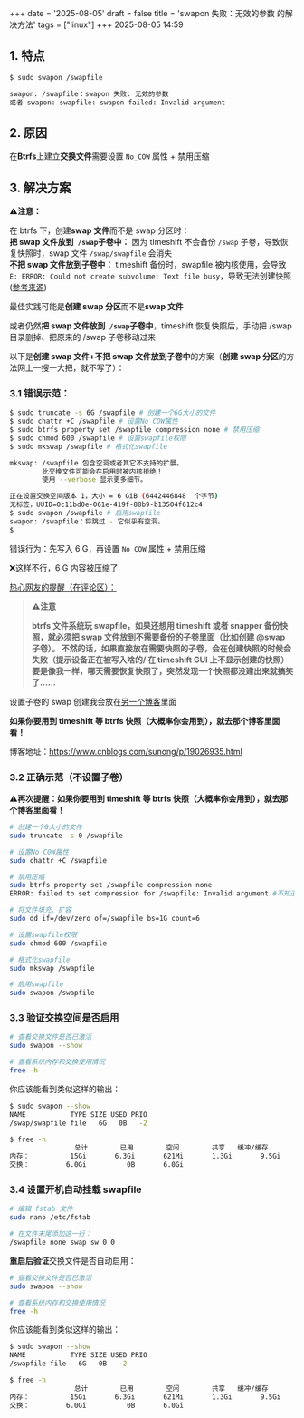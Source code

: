 +++
date = '2025-08-05'
draft = false
title = 'swapon 失败：无效的参数 的解决方法'
tags = ["linux"]
+++
2025-08-05 14:59
## 1. 特点

```bash
$ sudo swapon /swapfile    

swapon: /swapfile：swapon 失败: 无效的参数
或者 swapon: swapfile: swapon failed: Invalid argument
```

## 2. 原因

在**Btrfs**上建立**交换文件**需要设置 `No_COW` 属性 + 禁用压缩

## 3. 解决方案

 **⚠️注意：**

在 btrfs 下，创建**swap 文件**而不是 swap 分区时：  
**把 swap 文件放到**​ **​ `/swap` ​**​**子卷中：**  因为 timeshift 不会备份 `/swap` 子卷，导致恢复快照时，swap 文件 `/swap/swapfile` 会消失  
**不把 swap 文件放到子卷中：**  timeshift 备份时，swapfile 被内核使用，会导致 `E: ERROR: Could not create subvolume: Text file busy`，导致无法创建快照 ([参考来源](https://forum.archlinuxcn.org/t/topic/14276))

最佳实践可能是**创建 swap 分区**而不是**swap 文件**

或者仍然**把 swap 文件放到**​ **​ `/swap` ​**​**子卷中**，timeshift 恢复快照后，手动把 /swap 目录删掉、把原来的 /swap 子卷移动过来

以下是**创建 swap 文件+不把 swap 文件放到子卷中**的方案（**创建 swap 分区**的方法网上一搜一大把，就不写了）：

### 3.1 **错误**示范：

```bash
$ sudo truncate -s 6G /swapfile # 创建一个6G大小的文件
$ sudo chattr +C /swapfile # 设置No_COW属性
$ sudo btrfs property set /swapfile compression none # 禁用压缩
$ sudo chmod 600 /swapfile # 设置swapfile权限
$ sudo mkswap /swapfile # 格式化swapfile

mkswap: /swapfile 包含空洞或者其它不支持的扩展。
        此交换文件可能会在启用时被内核拒绝！
        使用 --verbose 显示更多细节。

正在设置交换空间版本 1，大小 = 6 GiB (6442446848  个字节)
无标签，UUID=0c11bd0e-061e-419f-88b9-b13504f612c4
$ sudo swapon /swapfile # 启用swapfile
swapon: /swapfile：将跳过 - 它似乎有空洞。
$
```

错误行为：先写入 6 G，再设置 `No_COW` 属性 + 禁用压缩

❌这样不行，6 G 内容被压缩了

[热心网友的提醒（在评论区）：](https://bbs.deepin.org/zh/post/270814)

>  **⚠️注意**
>
> **btrfs 文件系统玩 swapfile，如果还想用 timeshift 或者 snapper 备份快照，就必须把 swap 文件放到不需要备份的子卷里面（比如创建 @swap 子卷）。
> 不然的话，如果直接放在需要快照的子卷，会在创建快照的时候会失败（提示设备正在被写入啥的/ 在 timeshift GUI 上不显示创建的快照）
> 要是像我一样，哪天需要恢复快照了，突然发现一个快照都没建出来就搞笑了......**

设置子卷的 swap 创建我会放在[另一个博客](https://www.cnblogs.com/sunong/p/19026935.html)里面

**如果你要用到 timeshift 等 btrfs 快照（大概率你会用到），就去那个博客里面看！**

博客地址：https://www.cnblogs.com/sunong/p/19026935.html

### 3.2 **正确**示范（不设置子卷）

 **⚠️再次提醒：如果你要用到 timeshift 等 btrfs 快照（大概率你会用到），就去那个博客里面看！**

```bash
# 创建一个0大小的文件
sudo truncate -s 0 /swapfile

# 设置No_COW属性
sudo chattr +C /swapfile

# 禁用压缩
sudo btrfs property set /swapfile compression none
ERROR: failed to set compression for /swapfile: Invalid argument #不知道为什么，不过不影响

# 将文件填充、扩容
sudo dd if=/dev/zero of=/swapfile bs=1G count=6

# 设置swapfile权限
sudo chmod 600 /swapfile

# 格式化swapfile
sudo mkswap /swapfile

# 启用swapfile
sudo swapon /swapfile
```

### 3.3 验证交换空间是否启用

```bash
# 查看交换文件是否已激活
sudo swapon --show

# 查看系统内存和交换使用情况
free -h
```

你应该能看到类似这样的输出：

```bash
$ sudo swapon --show
NAME           TYPE SIZE USED PRIO
/swap/swapfile file   6G   0B   -2

$ free -h
                总计        已用        空闲        共享   缓冲/缓存        可用
内存：          15Gi       6.3Gi       621Mi       1.3Gi       9.5Gi       9.0Gi
交换：         6.0Gi          0B       6.0Gi   
```

### 3.4 设置开机自动挂载 swapfile

```bash
# 编辑 fstab 文件
sudo nano /etc/fstab

# 在文件末尾添加这一行：
/swapfile none swap sw 0 0
```

**重启后验证**交换文件是否自动启用：

```bash
# 查看交换文件是否已激活
sudo swapon --show

# 查看系统内存和交换使用情况
free -h
```

你应该能看到类似这样的输出：

```bash
$ sudo swapon --show
NAME           TYPE SIZE USED PRIO
/swapfile file   6G   0B   -2

$ free -h
                总计        已用        空闲        共享   缓冲/缓存        可用
内存：          15Gi       6.3Gi       621Mi       1.3Gi       9.5Gi       9.0Gi
交换：         6.0Gi          0B       6.0Gi   
```

‍
